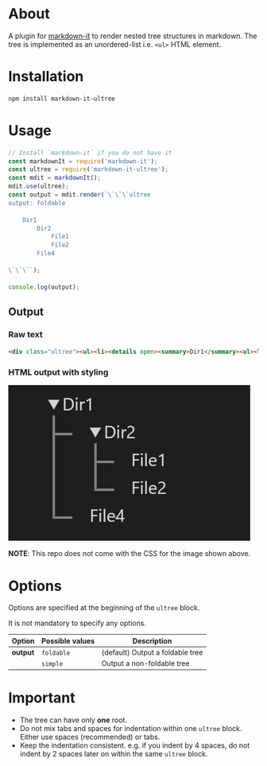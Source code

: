 # About

A plugin for [markdown-it](https://github.com/markdown-it/markdown-it) to render nested tree structures in markdown. The tree is implemented as an unordered-list i.e. `<ul>` HTML element.

# Installation

```bash
npm install markdown-it-ultree
```

# Usage

```js
// Install `markdown-it` if you do not have it
const markdownIt = require('markdown-it');
const ultree = require('markdown-it-ultree');
const mdit = markdownIt();
mdit.use(ultree);
const output = mdit.render(`\`\`\`ultree
output: foldable

    Dir1
        Dir2
            File1
            File2
        File4

\`\`\``);

console.log(output);
```

## Output

### Raw text

```html
<div class="ultree"><ul><li><details open><summary>Dir1</summary><ul><li><details open><summary>Dir2</summary><ul><li>File1</li><li>File2</li></ul></details></li><li>File4</li></ul></details></li></ul></div>
```

### HTML output with styling

![foldable-tree](./res/example-foldable.png)

**NOTE**: This repo does not come with the CSS for the image shown above.

# Options

Options are specified at the beginning of the `ultree` block.

It is not mandatory to specify any options.

| Option     | Possible values | Description                      |
| ---------- | --------------- | -------------------------------- |
| **output** | `foldable`      | (default) Output a foldable tree |
|            | `simple`        | Output a non-foldable tree       |

# Important

- The tree can have only **one** root.
- Do not mix tabs and spaces for indentation within one `ultree` block. Either use spaces (recommended) or tabs.
- Keep the indentation consistent. e.g. if you indent by 4 spaces, do not indent by 2 spaces later on within the same `ultree` block.
